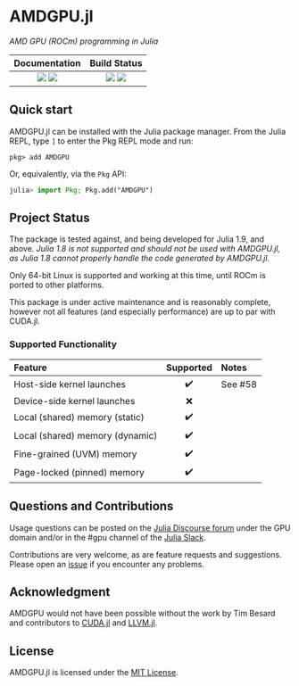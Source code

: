 # AMDGPU.jl

*AMD GPU (ROCm) programming in Julia*

| **Documentation**                                                       | **Build Status**                                              |
|:---------------------------------------:|:-------------------------------------------------------------:|
| [![][docs-stable-img]][docs-stable-url] [![][docs-dev-img]][docs-dev-url] | [![][buildkite-img]][buildkite-url] [![][codecov-img]][codecov-url] |

[buildkite-img]: https://badge.buildkite.com/b1b3b0e3d13add4aa5a64c866937fde364ad777813725ef887.svg?branch=master
[buildkite-url]: https://buildkite.com/julialang/amdgpu-dot-jl

[codecov-img]: https://codecov.io/gh/JuliaGPU/AMDGPU.jl/branch/master/graph/badge.svg
[codecov-url]: https://codecov.io/gh/JuliaGPU/AMDGPU.jl

[docs-stable-img]: https://img.shields.io/badge/docs-stable-blue.svg
[docs-stable-url]: https://amdgpu.juliagpu.org/stable

[docs-dev-img]: https://img.shields.io/badge/docs-dev-blue.svg
[docs-dev-url]: https://amdgpu.juliagpu.org/dev



## Quick start

AMDGPU.jl can be installed with the Julia package manager.
From the Julia REPL, type `]` to enter the Pkg REPL mode and run:

```
pkg> add AMDGPU
```

Or, equivalently, via the `Pkg` API:

```julia
julia> import Pkg; Pkg.add("AMDGPU")
```


## Project Status

The package is tested against, and being developed for Julia 1.9, and above.
*Julia 1.8 is not supported and should not be used with AMDGPU.jl, as Julia 1.8
cannot properly handle the code generated by AMDGPU.jl.*

Only 64-bit Linux is supported and working at this time, until ROCm is ported
to other platforms.

This package is under active maintenance and is reasonably complete, however
not all features (and especially performance) are up to par with CUDA.jl.

### Supported Functionality

| Feature | Supported | Notes |
|:---|:---:|:---|
| Host-side kernel launches | :heavy_check_mark: | See #58 |
| Device-side kernel launches | :x: |
| Local (shared) memory (static) | :heavy_check_mark: |
| Local (shared) memory (dynamic) | :heavy_check_mark: |
| Fine-grained (UVM) memory | :heavy_check_mark: |
| Page-locked (pinned) memory | :heavy_check_mark: |

## Questions and Contributions

Usage questions can be posted on the [Julia Discourse
forum](https://discourse.julialang.org/c/domain/gpu) under the GPU domain and/or in the #gpu
channel of the [Julia Slack](https://julialang.org/community/).

Contributions are very welcome, as are feature requests and suggestions. Please open an
[issue](https://github.com/JuliaGPU/AMDGPU.jl/issues) if you encounter any problems.

## Acknowledgment

AMDGPU would not have been possible without the work by Tim Besard and
contributors to [CUDA.jl](https://github.com/JuliaGPU/CUDA.jl) and
[LLVM.jl](https://github.com/maleadt/LLVM.jl).

## License

AMDGPU.jl is licensed under the [MIT License](LICENSE.md).
